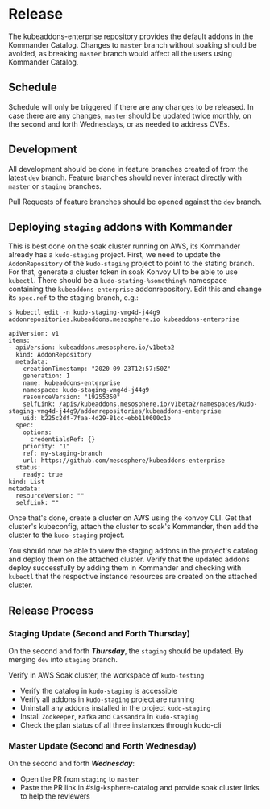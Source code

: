 # Release

The kubeaddons-enterprise repository provides the default addons in the Kommander Catalog.
Changes to `master` branch without soaking should be avoided, as breaking `master` branch would affect all the users using Kommander Catalog.


## Schedule

Schedule will only be triggered if there are any changes to be released. 
In case there are any changes, `master` should be updated twice monthly, on the second and forth Wednesdays, or as needed to address CVEs.


## Development 

All development should be done in feature branches created of from the latest `dev` branch. 
Feature branches should never interact directly with `master` or `staging` branches.

Pull Requests of feature branches should be opened against the `dev` branch. 

## Deploying `staging` addons with Kommander

This is best done on the soak cluster running on AWS, its Kommander already has a `kudo-staging` project.
First, we need to update the `AddonRepository` of the `kudo-staging` project to point to the stating branch. For that, generate a cluster token in soak Konvoy UI to be able to use `kubectl`. There should be a `kudo-stating-%something%` namespace containing the `kubeaddons-enterprise` addonrepository. Edit this and change its `spec.ref` to the staging branch, e.g.:

```
$ kubectl edit -n kudo-staging-vmg4d-j44g9 addonrepositories.kubeaddons.mesosphere.io kubeaddons-enterprise

apiVersion: v1
items:
- apiVersion: kubeaddons.mesosphere.io/v1beta2
  kind: AddonRepository
  metadata:
    creationTimestamp: "2020-09-23T12:57:50Z"
    generation: 1
    name: kubeaddons-enterprise
    namespace: kudo-staging-vmg4d-j44g9
    resourceVersion: "19255350"
    selfLink: /apis/kubeaddons.mesosphere.io/v1beta2/namespaces/kudo-staging-vmg4d-j44g9/addonrepositories/kubeaddons-enterprise
    uid: b225c2df-7faa-4d29-81cc-ebb110600c1b
  spec:
    options:
      credentialsRef: {}
    priority: "1"
    ref: my-staging-branch
    url: https://github.com/mesosphere/kubeaddons-enterprise
  status:
    ready: true
kind: List
metadata:
  resourceVersion: ""
  selfLink: ""
```

Once that's done, create a cluster on AWS using the konvoy CLI. Get that cluster's kubeconfig, attach the cluster to soak's Kommander, then add the cluster to the `kudo-staging` project.

You should now be able to view the staging addons in the project's catalog and deploy them on the attached cluster. Verify that the updated addons deploy successfully by adding them in Kommander and checking with `kubectl` that the respective instance resources are created on the attached cluster.

## Release Process

### Staging Update (Second and Forth Thursday)

On the second and forth _**Thursday**_, the `staging` should be updated. By merging `dev` into `staging` branch.

Verify in AWS Soak cluster, the workspace of `kudo-testing` 

- Verify the catalog in `kudo-staging` is accessible
- Verify all addons in `kudo-staging` project are running
- Uninstall any addons installed in the project `kudo-staging` 
- Install `Zookeeper`, `Kafka` and `Cassandra` in `kudo-staging`
- Check the plan status of all three instances through kudo-cli


### Master Update (Second and Forth Wednesday)

On the second and forth _**Wednesday**_:

- Open the PR from `staging` to `master`
- Paste the PR link in #sig-ksphere-catalog and provide soak cluster links to help the reviewers
